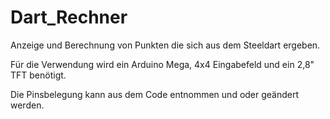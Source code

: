 # Dart_Rechner
Anzeige und Berechnung von Punkten die sich aus dem Steeldart ergeben.

Für die Verwendung wird ein Arduino Mega, 4x4 Eingabefeld und ein 2,8" TFT benötigt.

Die Pinsbelegung kann aus dem Code entnommen und oder geändert werden.
